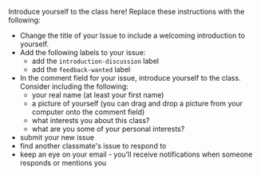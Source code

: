 Introduce yourself to the class here! Replace these instructions with the following:

- Change the title of your Issue to include a welcoming introduction to yourself.
- Add the following labels to your issue:
  - add the `introduction-discussion` label
  - add the `feedback-wanted` label
- In the comment field for your issue, introduce yourself to the class. Consider including the following:
  - your real name (at least your first name)
  - a picture of yourself (you can drag and drop a picture from your computer onto the comment field)
  - what interests you about this class?
  - what are you some of your personal interests?
- submit your new issue
- find another classmate's issue to respond to
- keep an eye on your email - you'll receive notifications when someone responds or mentions you
